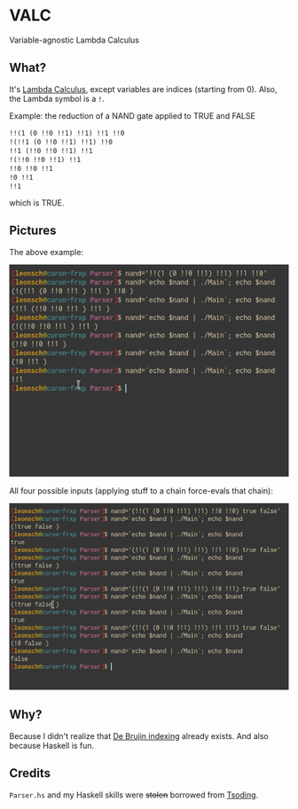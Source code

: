 # VALC
Variable-agnostic Lambda Calculus

## What?
It's [Lambda Calculus](https://en.wikipedia.org/wiki/Lambda_calculus), except variables are indices (starting from 0).
Also, the Lambda symbol is a `!`.

Example: the reduction of a NAND gate applied to TRUE and FALSE
```
!!(1 (0 !!0 !!1) !!1) !!1 !!0
!(!!1 (0 !!0 !!1) !!1) !!0
!!1 (!!0 !!0 !!1) !!1
!(!!0 !!0 !!1) !!1
!!0 !!0 !!1
!0 !!1
!!1
```
which is TRUE.

## Pictures
The above example:

![NAND steps](https://github.com/42LoCo42/VALC/blob/master/nand-steps.png)

All four possible inputs (applying stuff to a chain force-evals that chain):

![NAND full](https://github.com/42LoCo42/VALC/blob/master/nand-full.png)

## Why?
Because I didn't realize that [De Brujin indexing](https://en.wikipedia.org/wiki/De_Bruijn_index) already exists.
And also because Haskell is fun.

## Credits
`Parser.hs` and my Haskell skills were ~~stolen~~ borrowed from [Tsoding](https://www.youtube.com/watch?v=N9RUqGYuGfw).
